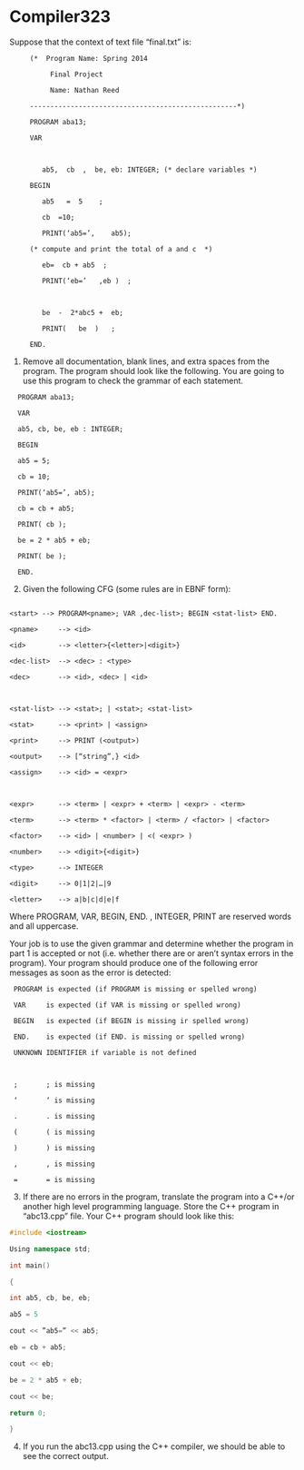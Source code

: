 # Compiler323

Suppose that the context of text file “final.txt” is:
```
     (*  Program Name: Spring 2014

          Final Project

          Name: Nathan Reed

     ---------------------------------------------------*)

     PROGRAM aba13;

     VAR

 

        ab5,  cb  ,  be, eb: INTEGER; (* declare variables *)

     BEGIN

        ab5   =  5    ;

        cb  =10;

        PRINT(‘ab5=’,    ab5);

     (* compute and print the total of a and c  *)

        eb=  cb + ab5  ;

        PRINT(‘eb=’   ,eb )  ;

 

        be  -  2*abc5 +  eb;

        PRINT(   be  )   ;

     END.
```
 

1.  Remove all documentation, blank lines, and extra spaces from the program.  The program should look like the following.  You are going to use this program to check the grammar of each statement.

 
```
  PROGRAM aba13;

  VAR

  ab5, cb, be, eb : INTEGER;

  BEGIN

  ab5 = 5;

  cb = 10;

  PRINT(‘ab5=’, ab5);

  cb = cb + ab5;

  PRINT( cb );

  be = 2 * ab5 + eb;

  PRINT( be );

  END.
```

 

2.  Given the following CFG (some rules are in EBNF form):
```

<start> --> PROGRAM<pname>; VAR ,dec-list>; BEGIN <stat-list> END.

<pname>     --> <id>

<id>        --> <letter>{<letter>|<digit>}

<dec-list>  --> <dec> : <type>

<dec>       --> <id>, <dec> | <id>

 

<stat-list> --> <stat>; | <stat>; <stat-list>

<stat>      --> <print> | <assign>

<print>     --> PRINT (<output>)

<output>    --> [“string”,} <id>

<assign>    --> <id> = <expr>

 

<expr>      --> <term> | <expr> + <term> | <expr> - <term>

<term>      --> <term> * <factor> | <term> / <factor> | <factor>

<factor>    --> <id> | <number> | <( <expr> )

<number>    --> <digit>{<digit>}

<type>      --> INTEGER

<digit>     --> 0|1|2|…|9

<letter>    --> a|b|c|d|e|f

 ```

Where PROGRAM, VAR, BEGIN, END. , INTEGER, PRINT are reserved words   and all uppercase.

 

Your job is to use the given grammar and determine whether the program in part 1 is accepted or not (i.e. whether there are or aren’t syntax errors in the program).  Your program should produce one of the following error messages as soon as the error is detected:

 

     PROGRAM is expected (if PROGRAM is missing or spelled wrong)

     VAR     is expected (if VAR is missing or spelled wrong)

     BEGIN   is expected (if BEGIN is missing ir spelled wrong)

     END.    is expected (if END. is missing or spelled wrong)

     UNKNOWN IDENTIFIER if variable is not defined

 

     ;       ; is missing

     ‘       ‘ is missing

     .       . is missing

     (       ( is missing

     )       ) is missing

     ,       , is missing

     =       = is missing


 

3.  If there are no errors in the program, translate the program into a C++/or another high level programming language.  Store the C++ program in “abc13.cpp” file.  Your C++ program should look like this:
```cpp
#include <iostream>

Using namespace std;

int main()

{

int ab5, cb, be, eb;

ab5 = 5

cout << ”ab5=” << ab5;

eb = cb + ab5;

cout << eb;

be = 2 * ab5 + eb;

cout << be;

return 0;

}

 ```

4.  If you run the abc13.cpp using the C++ compiler, we should be able to see the correct output.


